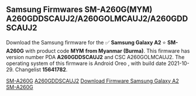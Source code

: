 <h2>Samsung Firmwares SM-A260G(MYM) A260GDDSCAUJ2/A260GOLMCAUJ2/A260GDDSCAUJ2</h2>
Download the Samsung firmware for the ✅ <strong>Samsung Galaxy A2 </strong> ⭐ <strong>SM-A260G</strong> with product code <strong>MYM</strong> <strong> from Myanmar (Burma)</strong>. This firmware has version number PDA <strong>A260GDDSCAUJ2</strong> and CSC A260GOLMCAUJ2. The operating system of this firmware is Android Oreo , with build date 2021-10-29. Changelist <strong>15641782</strong>.


[SM-A260G](https://samfirm.shop/samsung/model/SM-A260G)
[A260GDDSCAUJ2](https://samfirm.shop/samsung/pda/A260GDDSCAUJ2)
[Download Firmware Samsung Galaxy A2 SM-A260G](https://samfirm.shop/samsung/firmware/470217)
